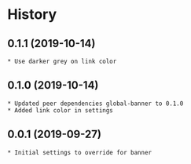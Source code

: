 # History

## 0.1.1 (2019-10-14)
    * Use darker grey on link color  
    
## 0.1.0 (2019-10-14)
    * Updated peer dependencies global-banner to 0.1.0
    * Added link color in settings

## 0.0.1 (2019-09-27)
    * Initial settings to override for banner
